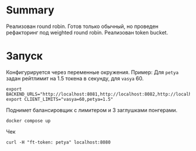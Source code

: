 # Summary
Реализован round robin. Готов только обычный, но проведен рефакторинг под weighted round robin.
Реализован token bucket.

# Запуск
Конфигурируется через переменные окружения. Пример:
Для `petya` задан рейтлимит на 1.5 токена в секунду, для `vasya` 60.
```shell
export BACKEND_URLS="http://localhost:8081,http://localhost:8082,http://localhost:8083"
export CLIENT_LIMITS="vasya=60,petya=1.5" 
```
Поднимет балансировщик с лимитером и 3 заглушками понгерами.
```shell
docker compose up
```
Чек
```shell
curl -H "ft-token: petya" localhost:8080
```
